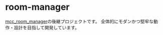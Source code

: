 # room-manager

[mcc_room_manager](https://github.com/tuatmcc/mcc_nfc_room_manager)の後継プロジェクトです。
全体的にモダンかつ堅牢な動作・設計を目指して開発しています。
